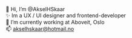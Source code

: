 👋 Hi, I’m @AkselHSkaar\
✨ Im a UX / UI designer and frontend-developer\
💼 I’m currently working at Aboveit, Oslo\
📫 akselhskaar@hotmail.no

<!---
AkselHSkaar/AkselHSkaar is a ✨ special ✨ repository because its `README.md` (this file) appears on your GitHub profile.
You can click the Preview link to take a look at your changes.
--->
